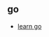 ## go

- [learn go](https://github.com/astaxie/build-web-application-with-golang/blob/master/zh/01.1.md)